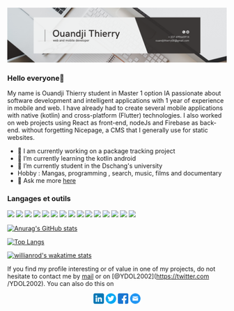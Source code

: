 ![Ouandji02](https://github.com/Ouandji02/Ouandji02/blob/main/banniere2.png)

### Hello everyone👋

My name is Ouandji Thierry student in Master 1 option IA passionate about software development and intelligent applications with 1 year of experience in mobile and web. I have already had to create several mobile applications with native (kotlin) and cross-platform (Flutter) technologies. I also worked on web projects using React as front-end, nodeJs and Firebase as back-end. without forgetting Nicepage, a CMS that I generally use for static websites.

- 🔭 I am currently working on a package tracking project 
- 🌱 I’m currently learning  the kotlin android
- 🤔 I’m currently student in the Dschang's university
- Hobby : Mangas, programming , search, music, films and documentary
- 💬 Ask me more [here](mailto:ouandjithierry00@gmail.com) 

### Langages et outils

<p>
    <img height="50" src="https://cdn-icons-png.flaticon.com/512/5968/5968292.png?raw=true">
    <img height="50" src="https://cdn-icons-png.flaticon.com/512/888/888859.png?raw=true">
    <img height="50" src="https://cdn-icons-png.flaticon.com/512/1126/1126012.png?raw=true">
    <img height="50" src="https://cdn-icons-png.flaticon.com/512/5968/5968242.png?raw=true">
    <img height="50"
        src="https://as1.ftcdn.net/v2/jpg/04/75/01/94/1000_F_475019480_qhU59bJx1Eoiko8i8TpJhEyUNctHRqWm.jpg?raw=true"></a>
    <img height="50"
        src="https://uxwing.com/wp-content/themes/uxwing/download/brands-and-social-media/kotlin-programming-language-icon.svg?raw=true">
    <img height="50"
        src="https://uxwing.com/wp-content/themes/uxwing/download/brands-and-social-media/tailwind-css-icon.svg?raw=true">
    <img height="50"
        src="https://t3.ftcdn.net/jpg/03/52/67/82/240_F_352678266_NFcwIwhhY76mkQItT4lCxyxcCTP3LgvY.jpg?raw=true">
    <img height="50"
        src="https://uxwing.com/wp-content/themes/uxwing/download/brands-and-social-media/express-js-icon.svg?raw=true">
    <img height="50"
        src="https://uxwing.com/wp-content/themes/uxwing/download/brands-and-social-media/android-studio-icon.svg?raw=true">
    <img height="50"
        src="https://uxwing.com/wp-content/themes/uxwing/download/brands-and-social-media/git-icon.svg?raw=true">
    <img height="50"
        src="https://uxwing.com/wp-content/themes/uxwing/download/brands-and-social-media/visual-studio-code-icon.svg?raw=true">
    <img height="50"
        src="https://uxwing.com/wp-content/themes/uxwing/download/brands-and-social-media/google-firebase-icon.svg?raw=true">
    <img height="50"
        src="https://uxwing.com/wp-content/themes/uxwing/download/brands-and-social-media/figma-icon.svg?raw=true">
    <img height="50"
        src="https://uxwing.com/wp-content/themes/uxwing/download/brands-and-social-media/canva-icon.svg?raw=true">
</p>

[![Anurag's GitHub stats](https://github-readme-stats.vercel.app/api?username=ouandji02&show_icons=true&theme=merko#gh-dark-mode-only)](https://github.com/Ouandji02/github-readme-stats)

[![Top Langs](https://github-readme-stats.vercel.app/api/top-langs/?username=ouandji02&layout=compact&theme=merko#gh-dark-mode-only)](https://github.com/anuraghazra/github-readme-stats)

[![willianrod's wakatime stats](https://github-readme-stats.vercel.app/api/wakatime?username=ydol&theme=merko#gh-dark-mode-only)](https://github.com/anuraghazra/github-readme-stats)

If you find my profile interesting or of value in one of my projects, do not hesitate to contact me by [mail](mailto:ouandjithierry00@gmail.com) or on [@YDOL2002](https://twitter.com /YDOL2002). You can also do this on

<p align="center">
    <a href="https://www.linkedin.com/in/thierry-ouandji-1b2274212/"><img height="24"
            src="https://github.com/Ouandji02/Ouandji02/blob/main/linkedin.png?raw=true"></a>
    <a href="https://twitter.com/YDOL2002"><img height="24"
            src="https://github.com/Ouandji02/Ouandji02/blob/main/twitter.png?raw=true"></a>
    <a href="https://www.facebook.com/thierry.ouandji.7"><img height="24"
            src="https://github.com/Ouandji02/Ouandji02/blob/main/facebook.png?raw=true"></a>
    <a href="https://www.linkedin.com/in/thierry-ouandji-1b2274212/"><img height="24"
            src="mail.png?raw=true"></a>
</p>

<!--
**Ouandji02/Ouandji02** is a ✨ _special_ ✨ repository because its `README.md` (this file) appears on your GitHub profile.

Here are some ideas to get you started:

- 🔭 I’m currently working on ...
- 🌱 I’m currently learning ...
- 👯 I’m looking to collaborate on ...
- 🤔 I’m looking for help with ...
- 💬 Ask me about ...
- 📫 How to reach me: ...
- 😄 Pronouns: ...
- ⚡ Fun fact: ...
-->

